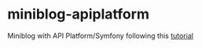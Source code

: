 # miniblog-apiplatform

Miniblog with API Platform/Symfony following this [tutorial](https://www.youtube.com/watch?v=DrjKNC9YZqw&list=PLcfNN5yIpSA01Zfxxh9L3XsriAVHS2I-B)
